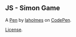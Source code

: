 JS - Simon Game
---------------


A [Pen](https://codepen.io/lamarholmes/pen/ZLEEKY) by [laholmes](https://codepen.io/lamarholmes) on [CodePen](https://codepen.io).

[License](https://codepen.io/lamarholmes/pen/ZLEEKY/license).
